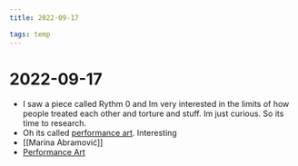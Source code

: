 ```yaml
---
title: 2022-09-17

tags: temp 
---
```


# 2022-09-17
- I saw a piece called Rythm 0 and Im very interested in the limits of how people treated each other and torture and stuff. Im just curious. So its time to research.
- Oh its called [performance art](../docs/Performance%20Art.md). Interesting
- [[Marina Abramović]]
- [Performance Art](../docs/Performance%20Art.md)
